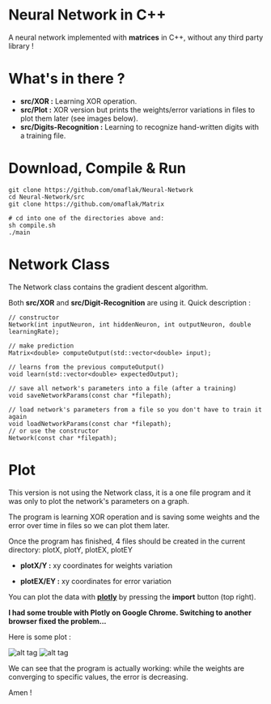 # Neural Network in C++
A neural network implemented with **matrices** in C++, without any third party library !

# What's in there ?

+ **src/XOR :** Learning XOR operation.
+ **src/Plot :** XOR version but prints the weights/error variations in files to plot them later (see images below).
+ **src/Digits-Recognition :** Learning to recognize hand-written digits with a training file.

# Download, Compile & Run
    git clone https://github.com/omaflak/Neural-Network
    cd Neural-Network/src
    git clone https://github.com/omaflak/Matrix

    # cd into one of the directories above and:
    sh compile.sh
    ./main

# Network Class
The Network class contains the gradient descent algorithm.

Both **src/XOR** and **src/Digit-Recognition** are using it. Quick description :

    // constructor
    Network(int inputNeuron, int hiddenNeuron, int outputNeuron, double learningRate);

    // make prediction
    Matrix<double> computeOutput(std::vector<double> input);

    // learns from the previous computeOutput()
    void learn(std::vector<double> expectedOutput);

    // save all network's parameters into a file (after a training)
    void saveNetworkParams(const char *filepath);

    // load network's parameters from a file so you don't have to train it again
    void loadNetworkParams(const char *filepath);
    // or use the constructor
    Network(const char *filepath);



# Plot

This version is not using the Network class, it is a one file program and it was only to plot the network's parameters on a graph.

The program is learning XOR operation and is saving some weights and the error over time in files so we can plot them later.

Once the program has finished, 4 files should be created in the current directory: plotX, plotY, plotEX, plotEY

+ **plotX/Y :** xy coordinates for weights variation

+ **plotEX/EY :** xy coordinates for error variation

You can plot the data with **[plotly](https://plot.ly/create/)** by pressing the **import** button (top right).

**I had some trouble with Plotly on Google Chrome. Switching to another browser fixed the problem...**

Here is some plot :

![alt tag](https://github.com/omaflak/Neural-Network/blob/master/images/weightsPlot.png?raw=true)
![alt tag](https://github.com/omaflak/Neural-Network/blob/master/images/errorPlot.png?raw=true)

We can see that the program is actually working: while the weights are converging to specific values, the error is decreasing.

Amen !
